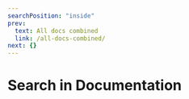 ```yaml
---
searchPosition: "inside"
prev:
  text: All docs combined
  link: /all-docs-combined/
next: {}
---
```


# Search in Documentation

<Search></Search>


